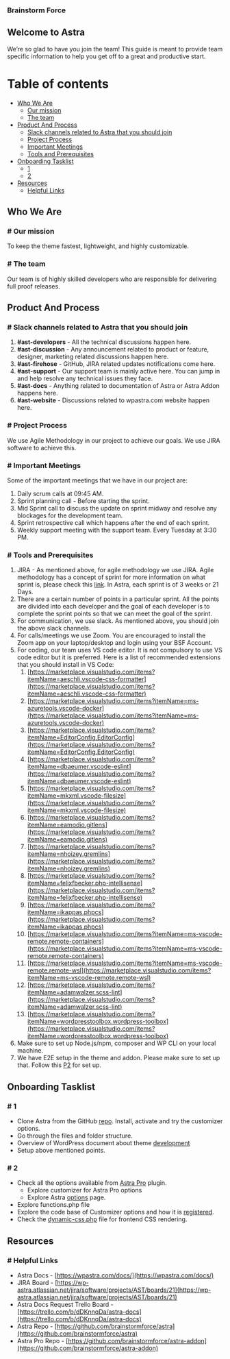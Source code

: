 ### Brainstorm Force

## Welcome to **Astra**

We’re so glad to have you join the team! This guide is meant to provide team specific information to help you get off to a great and productive start.

Table of contents
=================

   * [Who We Are](#who-we-are)
      * [Our mission](#our-mission)
      * [The team](#the-team)
   * [Product And Process](#product-and-process)
      * [Slack channels related to Astra that you should join](#slack-channels-related-to-astra-that-you-should-join)
      * [Project Process](#project-process)
      * [Important Meetings](#important-meetings)
      * [Tools and Prerequisites](#tools-and-prerequisites)
   * [Onboarding Tasklist](#onboarding-tasklist)
      * [1](#1)
      * [2](#2)
   * [Resources](#resources)
      * [Helpful Links](#helpful-links)

## Who We Are

### # Our mission

To keep the theme fastest, lightweight, and highly customizable.

### # The team

Our team is of highly skilled developers who are responsible for delivering full proof releases.

## Product And Process

### # Slack channels related to Astra that you should join

1. **#ast-developers** - All the technical discussions happen here.
2. **#ast-discussion** - Any announcement related to product or feature, designer, marketing related discussions happen here.
3. **#ast-firehose** - GitHub, JIRA related updates notifications come here.
4. **#ast-support** - Our support team is mainly active here. You can jump in and help resolve any technical issues they face.
5. **#ast-docs** - Anything related to documentation of Astra or Astra Addon happens here.
6. **#ast-website** - Discussions related to wpastra.com website happen here.

### # Project Process

We use Agile Methodology in our project to achieve our goals. We use JIRA software to achieve this.

### # Important Meetings

Some of the important meetings that we have in our project are:

1. Daily scrum calls at 09:45 AM.
2. Sprint planning call - Before starting the sprint.
3. Mid Sprint call to discuss the update on sprint midway and resolve any blockages for the development team.
4. Sprint retrospective call which happens after the end of each sprint.
5. Weekly support meeting with the support team. Every Tuesday at 3:30 PM.

### # Tools and Prerequisites

1. JIRA - As mentioned above, for agile methodology we use JIRA. Agile methodology has a concept of sprint for more information on what sprint is, please check this [link](https://www.atlassian.com/agile/scrum/sprints). In Astra, each sprint is of 3 weeks or 21 Days.
2. There are a certain number of points in a particular sprint. All the points are divided into each developer and the goal of each developer is to complete the sprint points so that we can meet the goal of the sprint.
3. For communication, we use slack. As mentioned above, you should join the above slack channels.
4. For calls/meetings we use Zoom. You are encouraged to install the Zoom app on your laptop/desktop and login using your BSF Account.
5. For coding, our team uses VS code editor. It is not compulsory to use VS code editor but it is preferred. Here is a list of recommended extensions that you should install in VS Code:
    1. [https://marketplace.visualstudio.com/items?itemName=aeschli.vscode-css-formatter](https://marketplace.visualstudio.com/items?itemName=aeschli.vscode-css-formatter)
    2. [https://marketplace.visualstudio.com/items?itemName=ms-azuretools.vscode-docker](https://marketplace.visualstudio.com/items?itemName=ms-azuretools.vscode-docker)
    3. [https://marketplace.visualstudio.com/items?itemName=EditorConfig.EditorConfig](https://marketplace.visualstudio.com/items?itemName=EditorConfig.EditorConfig)
    4. [https://marketplace.visualstudio.com/items?itemName=dbaeumer.vscode-eslint](https://marketplace.visualstudio.com/items?itemName=dbaeumer.vscode-eslint)
    5. [https://marketplace.visualstudio.com/items?itemName=mkxml.vscode-filesize](https://marketplace.visualstudio.com/items?itemName=mkxml.vscode-filesize)
    6. [https://marketplace.visualstudio.com/items?itemName=eamodio.gitlens](https://marketplace.visualstudio.com/items?itemName=eamodio.gitlens)
    7. [https://marketplace.visualstudio.com/items?itemName=nhoizey.gremlins](https://marketplace.visualstudio.com/items?itemName=nhoizey.gremlins)
    8. [https://marketplace.visualstudio.com/items?itemName=felixfbecker.php-intellisense](https://marketplace.visualstudio.com/items?itemName=felixfbecker.php-intellisense)
    9. [https://marketplace.visualstudio.com/items?itemName=ikappas.phpcs](https://marketplace.visualstudio.com/items?itemName=ikappas.phpcs)
    10. [https://marketplace.visualstudio.com/items?itemName=ms-vscode-remote.remote-containers](https://marketplace.visualstudio.com/items?itemName=ms-vscode-remote.remote-containers)
    11. [https://marketplace.visualstudio.com/items?itemName=ms-vscode-remote.remote-wsl](https://marketplace.visualstudio.com/items?itemName=ms-vscode-remote.remote-wsl)
    12. [https://marketplace.visualstudio.com/items?itemName=adamwalzer.scss-lint](https://marketplace.visualstudio.com/items?itemName=adamwalzer.scss-lint)
    13. [https://marketplace.visualstudio.com/items?itemName=wordpresstoolbox.wordpress-toolbox](https://marketplace.visualstudio.com/items?itemName=wordpresstoolbox.wordpress-toolbox)
6. Make sure to set up Node.js/npm, composer and WP CLI on your local machine.
7. We have E2E setup in the theme and addon. Please make sure to set up that. Follow this [P2](https://product-testing.sharkz.in/2021/07/21/introduction-e2e-tests/) for set up.

## Onboarding Tasklist

### # 1

* Clone Astra from the GitHub [repo](https://github.com/brainstormforce/astra). Install, activate and try the customizer options.
* Go through the files and folder structure.
* Overview of WordPress document about theme [development](https://codex.wordpress.org/Theme_Development)
* Setup above mentioned points.

### # 2

* Check all the options available from [Astra Pro](https://github.com/brainstormforce/astra-addon) plugin.
    * Explore customizer for Astra Pro options
    * Explore Astra [options](https://share.bsf.io/6quYJYxK) page.
* Explore functions.php file
* Explore the code base of Customizer options and how it is [registered](https://github.com/brainstormforce/astra/blob/next-release/inc/customizer/class-astra-customizer.php).
* Check the [dynamic-css.php](https://github.com/brainstormforce/astra/blob/next-release/inc/class-astra-dynamic-css.php) file for frontend CSS rendering.

## Resources

### # Helpful Links

* Astra Docs - [https://wpastra.com/docs/](https://wpastra.com/docs/)
* JIRA Board - [https://wp-astra.atlassian.net/jira/software/projects/AST/boards/21](https://wp-astra.atlassian.net/jira/software/projects/AST/boards/21)
* Astra Docs Request Trello Board - [https://trello.com/b/dDKnnqDa/astra-docs](https://trello.com/b/dDKnnqDa/astra-docs)
* Astra Repo - [https://github.com/brainstormforce/astra](https://github.com/brainstormforce/astra)
* Astra Pro Repo - [https://github.com/brainstormforce/astra-addon](https://github.com/brainstormforce/astra-addon)
